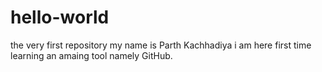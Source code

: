 # hello-world
the very first repository
my name is Parth Kachhadiya
i am here first time learning an amaing tool namely GitHub.
